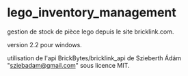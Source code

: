 # lego_inventory_management

gestion de stock de pièce lego depuis le site bricklink.com.

version 2.2 pour windows.


utilisation de l'api BrickBytes/bricklink_api de Szieberth Ádám "sziebadam@gmail.com" sous licence MIT.
